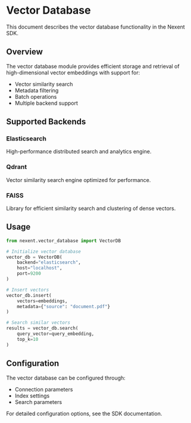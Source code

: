 # Vector Database

This document describes the vector database functionality in the Nexent SDK.

## Overview

The vector database module provides efficient storage and retrieval of high-dimensional vector embeddings with support for:

- Vector similarity search
- Metadata filtering
- Batch operations
- Multiple backend support

## Supported Backends

### Elasticsearch
High-performance distributed search and analytics engine.

### Qdrant
Vector similarity search engine optimized for performance.

### FAISS
Library for efficient similarity search and clustering of dense vectors.

## Usage

```python
from nexent.vector_database import VectorDB

# Initialize vector database
vector_db = VectorDB(
    backend="elasticsearch",
    host="localhost",
    port=9200
)

# Insert vectors
vector_db.insert(
    vectors=embeddings,
    metadata={"source": "document.pdf"}
)

# Search similar vectors
results = vector_db.search(
    query_vector=query_embedding,
    top_k=10
)
```

## Configuration

The vector database can be configured through:
- Connection parameters
- Index settings
- Search parameters

For detailed configuration options, see the SDK documentation.